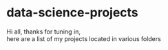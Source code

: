 # data-science-projects

Hi all, thanks for tuning in,  
here are a list of my projects located in various folders

